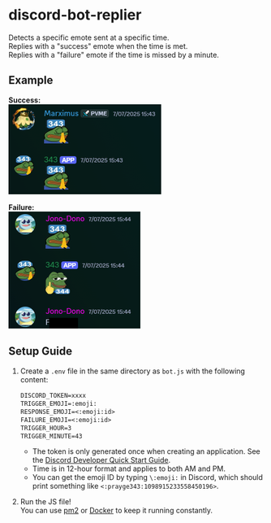 # discord-bot-replier

Detects a specific emote sent at a specific time.  
Replies with a "success" emote when the time is met.  
Replies with a "failure" emote if the time is missed by a minute.

## Example

**Success:**  
![Success Example](images/success.png)

**Failure:**  
![Failure Example](images/fail.png)

## Setup Guide

1. Create a `.env` file in the same directory as `bot.js` with the following content:

	```env
	DISCORD_TOKEN=xxxx
	TRIGGER_EMOJI=:emoji:
	RESPONSE_EMOJI=<:emoji:id>
	FAILURE_EMOJI=<:emoji:id>
	TRIGGER_HOUR=3
	TRIGGER_MINUTE=43
	```

	- The token is only generated once when creating an application. See the [Discord Developer Quick Start Guide](https://discord.com/developers/docs/quick-start/getting-started).
	- Time is in 12-hour format and applies to both AM and PM.
	- You can get the emoji ID by typing `\:emoji:` in Discord, which should print something like `<:prayge343:1098915233558450196>`.

2. Run the JS file!  
	 You can use [pm2](https://pm2.keymetrics.io/) or [Docker](https://docs.docker.com/get-started/get-docker/) to keep it running constantly.